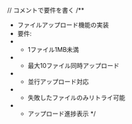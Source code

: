 // コメントで要件を書く
/**
 * ファイルアップロード機能の実装
 * 要件:
 * - 1ファイル1MB未満
 * - 最大10ファイル同時アップロード
 * - 並行アップロード対応
 * - 失敗したファイルのみリトライ可能
 * - アップロード進捗表示
 */